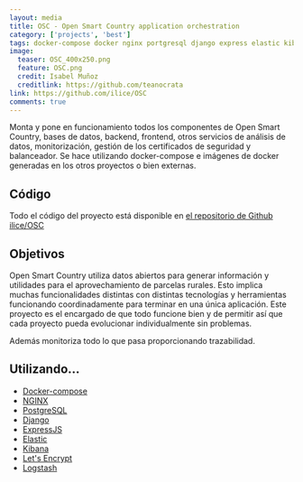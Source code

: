 ```yaml
---
layout: media
title: OSC - Open Smart Country application orchestration
category: ['projects', 'best']
tags: docker-compose docker nginx portgresql django express elastic kibana letsencrypt logstash
image:
  teaser: OSC_400x250.png
  feature: OSC.png
  credit: Isabel Muñoz
  creditlink: https://github.com/teanocrata
link: https://github.com/ilice/OSC
comments: true
---
```


Monta y pone en funcionamiento todos los componentes de Open Smart Country, bases de datos, backend, frontend, otros servicios de análisis de datos, monitorización, gestión de los certificados de seguridad y balanceador. Se hace utilizando docker-compose e imágenes de docker generadas en los otros proyectos o bien externas.

## Código

Todo el código del proyecto está disponible en [el repositorio de Github ilice/OSC](https://github.com/ilice/OSC)

## Objetivos

Open Smart Country utiliza datos abiertos para generar información y utilidades para el aprovechamiento de parcelas rurales. Esto implica muchas funcionalidades distintas con distintas tecnologías y herramientas funcionando coordinadamente para terminar en una única aplicación. Este proyecto es el encargado de que todo funcione bien y de permitir así que cada proyecto pueda evolucionar individualmente sin problemas.

Además monitoriza todo lo que pasa proporcionando trazabilidad.

## Utilizando...

* [Docker-compose](https://docs.docker.com/compose/)
* [NGINX](http://nginx.org/)
* [PostgreSQL](www.postgresql.org)
* [Django](https://www.djangoproject.com/)
* [ExpressJS](http://expressjs.com/)
* [Elastic](https://www.elastic.co/)
* [Kibana](https://www.elastic.co/products/kibana)
* [Let's Encrypt](https://letsencrypt.org/)
* [Logstash](https://www.elastic.co/products/logstash)
